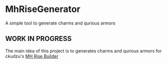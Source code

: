 # MhRiseGenerator
A simple tool to generate charms and qurious armors


## WORK IN PROGRESS

The main idea of this project is to generates charms and qurious armors for ckudzu's [MH Rise Builder](https://mhrise.wiki-db.com/sim/?hl=en)
